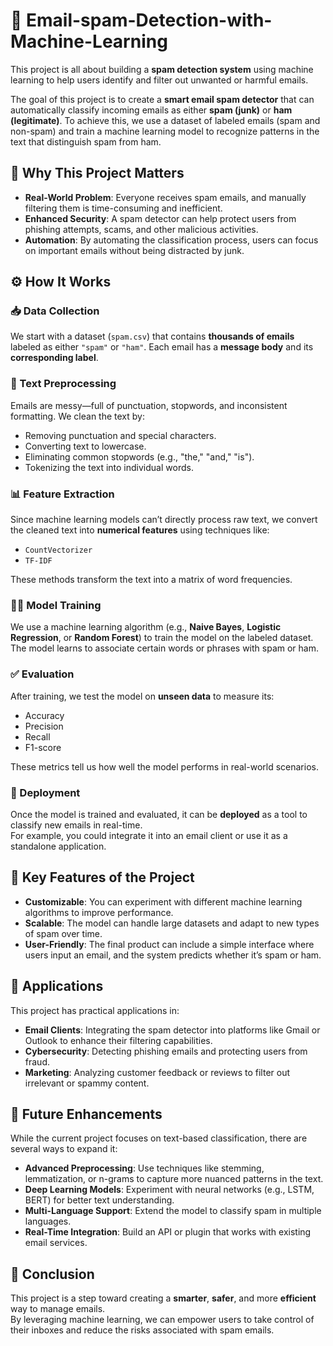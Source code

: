 # 📧 Email-spam-Detection-with-Machine-Learning

This project is all about building a **spam detection system** using machine learning to help users identify and filter out unwanted or harmful emails.  

The goal of this project is to create a **smart email spam detector** that can automatically classify incoming emails as either **spam (junk)** or **ham (legitimate)**. To achieve this, we use a dataset of labeled emails (spam and non-spam) and train a machine learning model to recognize patterns in the text that distinguish spam from ham.

## 🧠 Why This Project Matters

- **Real-World Problem**: Everyone receives spam emails, and manually filtering them is time-consuming and inefficient.  
- **Enhanced Security**: A spam detector can help protect users from phishing attempts, scams, and other malicious activities.  
- **Automation**: By automating the classification process, users can focus on important emails without being distracted by junk.

## ⚙️ How It Works

### 📥 Data Collection
We start with a dataset (`spam.csv`) that contains **thousands of emails** labeled as either `"spam"` or `"ham"`. Each email has a **message body** and its **corresponding label**.

### 🧹 Text Preprocessing
Emails are messy—full of punctuation, stopwords, and inconsistent formatting. We clean the text by:
- Removing punctuation and special characters.  
- Converting text to lowercase.  
- Eliminating common stopwords (e.g., "the," "and," "is").  
- Tokenizing the text into individual words.

### 📊 Feature Extraction
Since machine learning models can’t directly process raw text, we convert the cleaned text into **numerical features** using techniques like:
- `CountVectorizer`  
- `TF-IDF`  

These methods transform the text into a matrix of word frequencies.

### 🏋️‍♂️ Model Training
We use a machine learning algorithm (e.g., **Naive Bayes**, **Logistic Regression**, or **Random Forest**) to train the model on the labeled dataset.  
The model learns to associate certain words or phrases with spam or ham.

### ✅ Evaluation
After training, we test the model on **unseen data** to measure its:
- Accuracy  
- Precision  
- Recall  
- F1-score  

These metrics tell us how well the model performs in real-world scenarios.

### 🚀 Deployment
Once the model is trained and evaluated, it can be **deployed** as a tool to classify new emails in real-time.  
For example, you could integrate it into an email client or use it as a standalone application.


## 🌟 Key Features of the Project

- **Customizable**: You can experiment with different machine learning algorithms to improve performance.  
- **Scalable**: The model can handle large datasets and adapt to new types of spam over time.  
- **User-Friendly**: The final product can include a simple interface where users input an email, and the system predicts whether it’s spam or ham.

## 💼 Applications

This project has practical applications in:

- **Email Clients**: Integrating the spam detector into platforms like Gmail or Outlook to enhance their filtering capabilities.  
- **Cybersecurity**: Detecting phishing emails and protecting users from fraud.  
- **Marketing**: Analyzing customer feedback or reviews to filter out irrelevant or spammy content.

## 🔮 Future Enhancements

While the current project focuses on text-based classification, there are several ways to expand it:

- **Advanced Preprocessing**: Use techniques like stemming, lemmatization, or n-grams to capture more nuanced patterns in the text.  
- **Deep Learning Models**: Experiment with neural networks (e.g., LSTM, BERT) for better text understanding.  
- **Multi-Language Support**: Extend the model to classify spam in multiple languages.  
- **Real-Time Integration**: Build an API or plugin that works with existing email services.

## 🧾 Conclusion

This project is a step toward creating a **smarter**, **safer**, and more **efficient** way to manage emails.  
By leveraging machine learning, we can empower users to take control of their inboxes and reduce the risks associated with spam emails.
